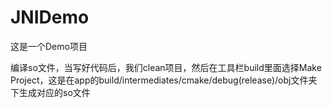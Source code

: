 # JNIDemo
这是一个Demo项目

编译so文件，当写好代码后，我们clean项目，然后在工具栏build里面选择Make Project，这是在app的build/intermediates/cmake/debug(release)/obj文件夹下生成对应的so文件
